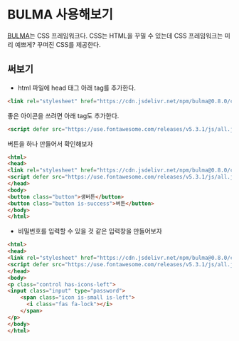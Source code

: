 # BULMA 사용해보기

[BULMA](https://bulma.io/)는 CSS 프레임워크다. CSS는 HTML을 꾸밀 수 있는데 CSS 프레임워크는 미리 예쁘게? 꾸며진 CSS를 제공한다.

## 써보기

- html 파일에 head 태그 아래 tag를 추가한다.

```html
<link rel="stylesheet" href="https://cdn.jsdelivr.net/npm/bulma@0.8.0/css/bulma.min.css">
```

좋은 아이콘을 쓰려면 아래 tag도 추가한다.

```html
<script defer src="https://use.fontawesome.com/releases/v5.3.1/js/all.js"></script>
```

버튼을 하나 만들어서 확인해보자

```html
<html>
<head>
<link rel="stylesheet" href="https://cdn.jsdelivr.net/npm/bulma@0.8.0/css/bulma.min.css">
<script defer src="https://use.fontawesome.com/releases/v5.3.1/js/all.js"></script>
</head>
<body>
<button class="button">생버튼</button>
<button class="button is-success">버튼</button>
</body>
</html>
```

- 비밀번호를 입력할 수 있을 것 같은 입력창을 만들어보자

```html
<html>
<head>
<link rel="stylesheet" href="https://cdn.jsdelivr.net/npm/bulma@0.8.0/css/bulma.min.css">
<script defer src="https://use.fontawesome.com/releases/v5.3.1/js/all.js"></script>
</head>
<body>
<p class="control has-icons-left">
<input class="input" type="password">
    <span class="icon is-small is-left">
      <i class="fas fa-lock"></i>
    </span>
</p>
</body>
</html>
```

